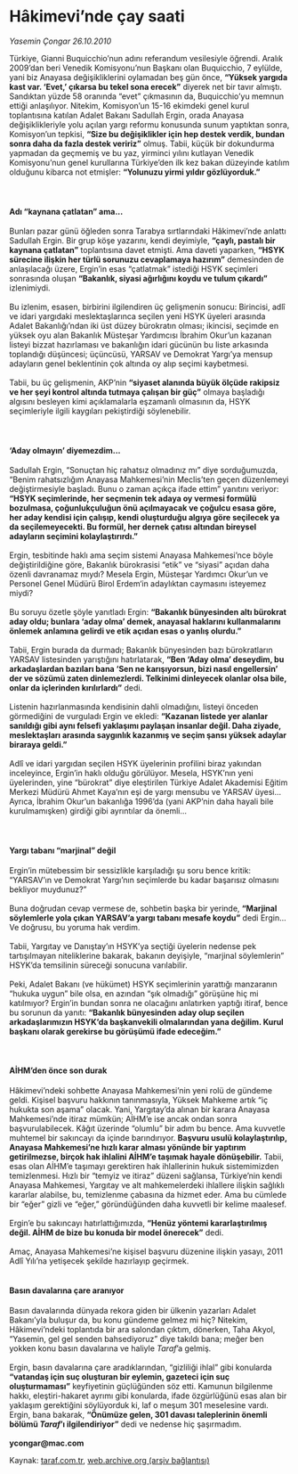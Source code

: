 # Hâkimevi’nde çay saati

*Yasemin Çongar 26.10.2010*

<div class="yazi"><p>Türkiye, Gianni Buquicchio’nun adını referandum vesilesiyle öğrendi. Aralık 2009’dan beri Venedik Komisyonu’nun Başkanı olan Buquicchio, 7 eylülde, yani biz Anayasa değişikliklerini oylamadan beş gün önce, <b>“Yüksek yargıda kast var. ‘Evet,’ çıkarsa bu tekel sona erecek”</b> diyerek net bir tavır almıştı. Sandıktan yüzde 58 oranında “evet” çıkmasının da, Buquicchio’yu memnun ettiği anlaşılıyor. Nitekim, Komisyon’un 15-16 ekimdeki genel kurul toplantısına katılan Adalet Bakanı Sadullah Ergin, orada Anayasa değişiklikleriyle yolu açılan yargı reformu konusunda sunum yaptıktan sonra, Komisyon’un tepkisi, <b>“Size bu değişiklikler için hep destek verdik, bundan sonra daha da fazla destek veririz”</b> olmuş. Tabii, küçük bir dokundurma yapmadan da geçmemiş ve bu yaz, yirminci yılını kutlayan Venedik Komisyonu’nun genel kurullarına Türkiye’den ilk kez bakan düzeyinde katılım olduğunu kibarca not etmişler: <b>“Yolunuzu yirmi yıldır gözlüyorduk.”</b>   <br/><b><br/><br/></b></p>
<h4>Adı “kaynana çatlatan” ama... </h4>
<p>Bunları pazar günü öğleden sonra Tarabya sırtlarındaki Hâkimevi’nde anlattı Sadullah Ergin. Bir grup köşe yazarını, kendi deyimiyle, <b>“çaylı, pastalı bir kaynana çatlatan”</b> toplantısına davet etmişti. Ama daveti yaparken, <b>“HSYK sürecine ilişkin her türlü sorunuzu cevaplamaya hazırım”</b> demesinden de anlaşılacağı üzere, Ergin’in esas “çatlatmak” istediği HSYK seçimleri sonrasında oluşan <b>“Bakanlık, siyasi ağırlığını koydu ve tulum çıkardı”</b> izlenimiydi. <br/><br/>Bu izlenim, esasen, birbirini ilgilendiren üç gelişmenin sonucu: Birincisi, adlî ve idari yargıdaki meslektaşlarınca seçilen yeni HSYK üyeleri arasında Adalet Bakanlığı’ndan iki üst düzey bürokratın olması; ikincisi, seçimde en yüksek oyu alan Bakanlık Müsteşar Yardımcısı İbrahim Okur’un kazanan listeyi bizzat hazırlaması ve bakanlığın idari gücünün bu liste arkasında toplandığı düşüncesi; üçüncüsü, YARSAV ve Demokrat Yargı’ya mensup adayların genel beklentinin çok altında oy alıp seçimi kaybetmesi. <br/><br/>Tabii, bu üç gelişmenin, AKP’nin <b>“siyaset alanında büyük ölçüde rakipsiz ve her şeyi kontrol altında tutmaya çalışan bir güç”</b> olmaya başladığı algısını besleyen kimi açıklamalarla eşzamanlı olmasının da, HSYK seçimleriyle ilgili kaygıları pekiştirdiği söylenebilir. <br/>  <b><br/><br/></b></p>
<h4>‘Aday olmayın’ diyemezdim... </h4>
<p>Sadullah Ergin, “Sonuçtan hiç rahatsız olmadınız mı” diye sorduğumuzda, “Benim rahatsızlığım Anayasa Mahkemesi’nin Meclis’ten geçen düzenlemeyi değiştirmesiyle başladı. Bunu o zaman açıkça ifade ettim” yanıtını veriyor: <b>“HSYK seçimlerinde, her seçmenin tek adaya oy vermesi formülü bozulmasa, çoğunlukçuluğun önü açılmayacak ve çoğulcu esasa göre, her aday kendisi için çalışıp, kendi oluşturduğu algıya göre seçilecek ya da seçilemeyecekti. Bu formül, her dernek çatısı altından bireysel adayların seçimini kolaylaştırırdı.”</b> <br/><br/>Ergin, tesbitinde haklı ama seçim sistemi Anayasa Mahkemesi’nce böyle değiştirildiğine göre, Bakanlık bürokrasisi “etik” ve “siyasi” açıdan daha özenli davranamaz mıydı? Mesela Ergin, Müsteşar Yardımcı Okur’un ve Personel Genel Müdürü Birol Erdem‘in adaylıktan caymasını isteyemez miydi? <br/><br/>Bu soruyu özetle şöyle yanıtladı Ergin: <b>“Bakanlık bünyesinden altı bürokrat aday oldu; bunlara ‘aday olma’ demek, anayasal haklarını kullanmalarını önlemek anlamına gelirdi ve etik açıdan esas o yanlış olurdu.”</b> <br/><br/>Tabii, Ergin burada da durmadı; Bakanlık bünyesinden bazı bürokratların YARSAV listesinden yarıştığını hatırlatarak, <b>“Ben ‘Aday olma’ deseydim, bu arkadaşlardan bazıları bana ‘Sen ne karışıyorsun, bizi nasıl engellersin’ der ve sözümü zaten dinlemezlerdi. Telkinimi dinleyecek olanlar olsa bile, onlar da içlerinden kırılırlardı”</b> dedi. <br/><br/>Listenin hazırlanmasında kendisinin dahli olmadığını, listeyi önceden görmediğini de vurguladı Ergin ve ekledi: <b>“Kazanan listede yer alanlar sanıldığı gibi aynı felsefi yaklaşımı paylaşan insanlar değil. Daha ziyade, meslektaşları arasında saygınlık kazanmış ve seçim şansı yüksek adaylar biraraya geldi.”</b> <br/><br/>Adlî ve idari yargıdan seçilen HSYK üyelerinin profilini biraz yakından inceleyince, Ergin’in haklı olduğu görülüyor. Mesela, HSYK’nın yeni üyelerinden, yine “bürokrat” diye eleştirilen Türkiye Adalet Akademisi Eğitim Merkezi Müdürü Ahmet Kaya’nın eşi de yargı mensubu ve YARSAV üyesi... Ayrıca, İbrahim Okur’un bakanlığa 1996’da (yani AKP’nin daha hayali bile kurulmamışken) girdiği gibi ayrıntılar da önemli... <br/> <br/><b><br/></b></p>
<h4>Yargı tabanı “marjinal” değil </h4>
<p>Ergin’in mütebessim bir sessizlikle karşıladığı şu soru bence kritik: “YARSAV’ın ve Demokrat Yargı’nın seçimlerde bu kadar başarısız olmasını bekliyor muydunuz?” <br/><br/>Buna doğrudan cevap vermese de, sohbetin başka bir yerinde, <b>“Marjinal söylemlerle yola çıkan YARSAV’a yargı tabanı mesafe koydu”</b> dedi Ergin... Ve doğrusu, bu yoruma hak verdim. <br/><br/>Tabii, Yargıtay ve Danıştay’ın HSYK’ya seçtiği üyelerin nedense pek tartışılmayan niteliklerine bakarak, bakanın deyişiyle, “marjinal söylemlerin” HSYK’da temsilinin süreceği sonucuna varılabilir. <br/><br/>Peki, Adalet Bakanı (ve hükümet) HSYK seçimlerinin yarattığı manzaranın “hukuka uygun” bile olsa, en azından “şık olmadığı” görüşüne hiç mi katılmıyor? Ergin’in bundan sonra ne olacağını anlatırken yaptığı itiraf, bence bu sorunun da yanıtı: <b>“Bakanlık bünyesinden aday olup seçilen arkadaşlarımızın HSYK’da başkanvekili olmalarından yana değilim. Kurul başkanı olarak gerekirse bu görüşümü ifade edeceğim.”</b>  <br/> <br/><b><br/></b></p>
<h4>AİHM’den önce son durak </h4>
<p>Hâkimevi’ndeki sohbette Anayasa Mahkemesi’nin yeni rolü de gündeme geldi. Kişisel başvuru hakkının tanınmasıyla, Yüksek Mahkeme artık “iç hukukta son aşama” olacak. Yani, Yargıtay’da alınan bir karara Anayasa Mahkemesi’nde itiraz mümkün; AİHM’e ise ancak ondan sonra başvurulabilecek. Kâğıt üzerinde “olumlu” bir adım bu bence. Ama kuvvetle muhtemel bir sakıncayı da içinde barındırıyor. <b>Başvuru usulü kolaylaştırılıp, Anayasa Mahkemesi’ne hızlı karar alması yönünde bir yaptırım getirilmezse, birçok hak ihlalini AİHM’e taşımak hayale dönüşebilir.</b> Tabii, esas olan AİHM’e taşımayı gerektiren hak ihlallerinin hukuk sistemimizden temizlenmesi. Hızlı bir “temyiz ve itiraz” düzeni sağlansa, Türkiye’nin kendi Anayasa Mahkemesi, Yargıtay ve alt mahkemelerdeki ihlallere ilişkin sağlıklı kararlar alabilse, bu, temizlenme çabasına da hizmet eder. Ama bu cümlede bir “eğer” gizli ve “eğer,” göründüğünden daha kuvvetli bir kelime maalesef. <br/><br/>Ergin’e bu sakıncayı hatırlattığımızda, <b>“Henüz yöntemi kararlaştırılmış değil. AİHM de bize bu konuda bir model önerecek”</b> dedi. <br/><br/>Amaç, Anayasa Mahkemesi’ne kişisel başvuru düzenine ilişkin yasayı, 2011 Adlî Yılı’na yetişecek şekilde hazırlayıp geçirmek. <br/>  <b><br/></b></p>
<h4>Basın davalarına çare aranıyor </h4>
<p>Basın davalarında dünyada rekora giden bir ülkenin yazarları Adalet Bakanı’yla buluşur da, bu konu gündeme gelmez mi hiç? Nitekim, Hâkimevi’ndeki toplantıda bir ara salondan çıktım, dönerken, Taha Akyol, “Yasemin, gel gel senden bahsediyoruz” diye takıldı bana; meğer ben yokken konu basın davalarına ve haliyle <i>Taraf</i>’a gelmiş. <br/><br/>Ergin, basın davalarına çare aradıklarından, “gizliliği ihlal” gibi konularda <b>“vatandaş için suç oluşturan bir eylemin, gazeteci için suç oluşturmaması”</b> keyfiyetinin güçlüğünden söz etti. Kamunun bilgilenme hakkı, eleştiri-hakaret ayrımı gibi konularda, ifade özgürlüğünü esas alan bir yaklaşım gerektiğini söylüyorduk ki, laf o meşum 301 meselesine vardı. Ergin, bana bakarak, <b>“Önümüze gelen, 301 davası taleplerinin önemli bölümü <i>Taraf</i>’ı ilgilendiriyor”</b> dedi ve nedense hiç şaşırmadım. <b><br/><br/>ycongar@mac.com</b> </p></div>

Kaynak: [taraf.com.tr](http://www.taraf.com.tr:80/yasemin-congar/makale-hakimevi-nde-cay-saati.htm), [web.archive.org (arşiv bağlantısı)](http://web.archive.org/web/20101029034050/http://www.taraf.com.tr:80/yasemin-congar/makale-hakimevi-nde-cay-saati.htm)
